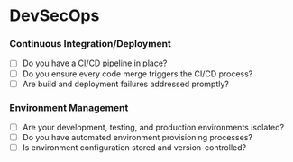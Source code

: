 # **DevSecOps**

### **Continuous Integration/Deployment**

- [ ]  Do you have a CI/CD pipeline in place?
- [ ]  Do you ensure every code merge triggers the CI/CD process?
- [ ]  Are build and deployment failures addressed promptly?

### **Environment Management**

- [ ]  Are your development, testing, and production environments isolated?
- [ ]  Do you have automated environment provisioning processes?
- [ ]  Is environment configuration stored and version-controlled?